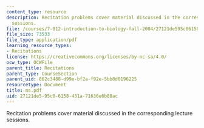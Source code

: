 ```yaml
---
content_type: resource
description: Recitation problems cover material discussed in the corresponding lecture
  sessions.
file: /courses/7-012-introduction-to-biology-fall-2004/27121de595c06158431a71636e6b88ac_ms.pdf
file_size: 73533
file_type: application/pdf
learning_resource_types:
- Recitations
license: https://creativecommons.org/licenses/by-nc-sa/4.0/
ocw_type: OCWFile
parent_title: Recitations
parent_type: CourseSection
parent_uid: 862c3488-d99e-bf2a-f92e-5bb0d0196225
resourcetype: Document
title: ms.pdf
uid: 27121de5-95c0-6158-431a-71636e6b88ac
---
```

Recitation problems cover material discussed in the corresponding lecture sessions.